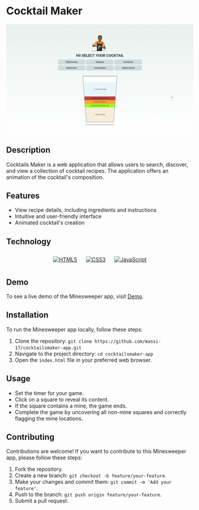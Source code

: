 # Cocktail Maker

![Minesweeper Screenshot](img/screenshot.png)

## Description

Cocktails Maker is a web application that allows users to search, discover, and view a collection of cocktail recipes. The application offers an animation of the cocktail's composition.

## Features

- View recipe details, including ingredients and instructions
- Intuitive and user-friendly interface
- Animated cocktail's creation

## Technology

<div align="center">  
<a href="https://en.wikipedia.org/wiki/HTML5" target="_blank"><img style="margin: 10px" src="https://profilinator.rishav.dev/skills-assets/html5-original-wordmark.svg" alt="HTML5" height="75" /></a> 
<a href="https://www.w3schools.com/css/" target="_blank"><img style="margin: 10px" src="https://profilinator.rishav.dev/skills-assets/css3-original-wordmark.svg" alt="CSS3" height="75" /></a>  
<a href="https://www.javascript.com/" target="_blank"><img style="margin: 10px" src="https://profilinator.rishav.dev/skills-assets/javascript-original.svg" alt="JavaScript" height="75" /></a>  
</div>

## Demo

To see a live demo of the Minesweeper app, visit [Demo](https://www.massidev.com/portfolio/cocktailsmaker/).

## Installation

To run the Minesweeper app locally, follow these steps:

1. Clone the repository: `git clone https://github.com/massi-17/cocktailsmaker-app.git`
2. Navigate to the project directory: `cd cocktailsmaker-app`
3. Open the `index.html` file in your preferred web browser.

## Usage
 
- Set the timer for your game.
- Click on a square to reveal its content.
- If the square contains a mine, the game ends.
- Complete the game by uncovering all non-mine squares and correctly flagging the mine locations.

## Contributing

Contributions are welcome! If you want to contribute to this Minesweeper app, please follow these steps:

1. Fork the repository.
2. Create a new branch: `git checkout -b feature/your-feature`.
3. Make your changes and commit them: `git commit -m 'Add your feature'`.
4. Push to the branch: `git push origin feature/your-feature`.
5. Submit a pull request.

